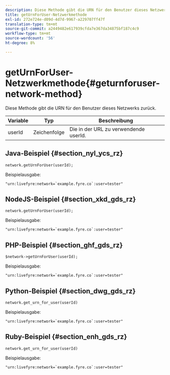 ```yaml
---
description: Diese Methode gibt die URN für den Benutzer dieses Netzwerks zurück.
title: getUrnForUser-Netzwerkmethode
exl-id: 272e724e-d09d-4d7d-9967-a229707ff47f
translation-type: tm+mt
source-git-commit: a2449482e617939cfda7e367da34875bf187c4c9
workflow-type: tm+mt
source-wordcount: '56'
ht-degree: 8%

---
```


# getUrnForUser-Netzwerkmethode{#geturnforuser-network-method}

Diese Methode gibt die URN für den Benutzer dieses Netzwerks zurück.

| Variable | Typ | Beschreibung |
|--- |--- |--- |
| userId | Zeichenfolge | Die in der URL zu verwendende userId. |

## Java-Beispiel {#section_nyl_ycs_rz}

```
network.getUrnForUser(userId);
```

Beispielausgabe:

```
"urn:livefyre:network=`example.fyre.co`:user=tester" 
```

## NodeJS-Beispiel {#section_xkd_gds_rz}

```
network.getUrnForUser(userId);
```

Beispielausgabe:

```
"urn:livefyre:network=`example.fyre.co`:user=tester" 
```

## PHP-Beispiel {#section_ghf_gds_rz}

```
$network->getUrnForUser(userId); 
```

Beispielausgabe:

```
"urn:livefyre:network=`example.fyre.co`:user=tester" 
```

## Python-Beispiel {#section_dwg_gds_rz}

```
network.get_urn_for_user(userId) 
```

Beispielausgabe:

```
"urn:livefyre:network=`example.fyre.co`:user=tester" 
```

## Ruby-Beispiel {#section_enh_gds_rz}

```
network.get_urn_for_user(userId) 
```

Beispielausgabe:

```
"urn:livefyre:network=`example.fyre.co`:user=tester" 
```
